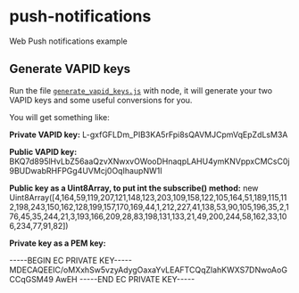 # push-notifications

Web Push notifications example

## Generate VAPID keys

Run the file [`generate_vapid_keys.js`](https://github.com/5pilow/push-notifications/blob/master/generate_vapid_keys.js) with node, it will generate your two VAPID keys and some useful conversions for you.

You will get something like:


**Private VAPID key:**
L-gxfGFLDm_PIB3KA5rFpi8sQAVMJCpmVqEpZdLsM3A

**Public VAPID key:**
BKQ7d895lHvLbZ56aaQzvXNwxvOWooDHnaqpLAHU4ymKNVppxCMCsC0j9BUDwabRHFPGg4UVMcj0OqIhaupNW1I

**Public key as a Uint8Array, to put int the subscribe() method:**
new Uint8Array([4,164,59,119,207,121,148,123,203,109,158,122,105,164,51,189,115,112,198,243,150,162,128,199,157,170,169,44,1,212,227,41,138,53,90,105,196,35,2,176,45,35,244,21,3,193,166,209,28,83,198,131,133,21,49,200,244,58,162,33,106,234,77,91,82])

**Private key as a PEM key:**

-----BEGIN EC PRIVATE KEY-----
MDECAQEEIC/oMXxhSw5vzyAdygOaxaYvLEAFTCQqZlahKWXS7DNwoAoGCCqGSM49
AwEH
-----END EC PRIVATE KEY-----
```
